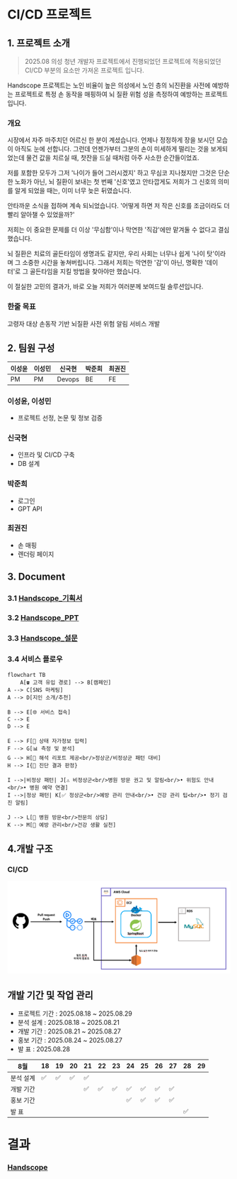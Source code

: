 # CI/CD 프로젝트

## 1. 프로젝트 소개
> 2025.08 의성 청년 개발자 프로젝트에서 진행되었던 프로젝트에 적용되었던 CI/CD 부분의 요소만 가져온 프로젝트 입니다.

Handscope 프로젝트는 노인 비율이 높은 의성에서 노인 층의 뇌진환을 사전에 예방하는 프로젝트로 
특정 손 동작을 매핑하여 뇌 질환 위험 성을 측정하여 예방하는 프로젝트 입니다.

### 개요
시장에서 자주 마주치던 어르신 한 분이 계셨습니다. 언제나 정정하게 장을 보시던 모습이 아직도 눈에 선합니다.
그런데 언젠가부터 그분의 손이 미세하게 떨리는 것을 보게되었는데 물건 값을 치르실 때, 찻잔을 드실 때처럼 아주 사소한 순간들이었죠.

저를 포함한 모두가 그저 '나이가 들어 그러시겠지' 하고 무심코 지나쳤지만 그것은 단순한 노화가 아닌, 뇌 질환이 보내는 첫 번째 '신호'였고 안타깝게도 저희가 그 신호의 의미를 알게 되었을 때는, 이미 너무 늦은 뒤였습니다.

안타까운 소식을 접하며 계속 되뇌었습니다.
'어떻게 하면 저 작은 신호를 조금이라도 더 빨리 알아챌 수 있었을까?'

저희는 이 중요한 문제를 더 이상 '무심함'이나 막연한 '직감'에만 맡겨둘 수 없다고 결심했습니다.

뇌 질환은 치료의 골든타임이 생명과도 같지만, 우리 사회는 너무나 쉽게 '나이 탓'이라며 그 소중한 시간을 놓쳐버립니다. 그래서 저희는 막연한 '감'이 아닌, 명확한 '데이터'로 그 골든타임을 지킬 방법을 찾아야만 했습니다.

이 절실한 고민의 결과가, 바로 오늘 저희가 여러분께 보여드릴 솔루션입니다.

### 한줄 목표
고령자 대상 손동작 기반 뇌질환 사전 위험 알림 서비스 개발


## 2. 팀원 구성
| 이성윤 | 이성민 | 신국현    | 박준희 | 최권진 |
|-----|-----|--------|-----|-----
| PM  | PM  | Devops | BE  | FE  |

### 이성윤, 이성민
- 프로젝트 선정, 논문 및 정보 검증

### 신국현
- 인프라 및 CI/CD 구축
- DB 설계

### 박준희
- 로그인 
- GPT API

### 최권진
- 손 매핑
- 렌더링 페이지

## 3. Document
### 3.1 [Handscope_기획서](./doc/핸드스코드_기획서.pdf)
### 3.2 [Handscope_PPT](./doc/핸드스코드_발표.pdf)
### 3.3 [Handscope_설문](https://form.naver.com/response/LWxRq8-sKbRRFq8SF-YfXw)
### 3.4 서비스 플로우
```mermaid
flowchart TB
    A[☎️ 고객 유입 경로] --> B[캠페인]
A --> C[SNS 마케팅]
A --> D[지인 소개/추천]

B --> E[🌐 서비스 접속]
C --> E
D --> E

E --> F[📝 상태 자가정보 입력]
F --> G[📊 측정 및 분석]
G --> H[📄 해석 리포트 제공<br/>정상군/비정상군 패턴 대비]
H --> I{🎯 진단 결과 판정}

I -->|비정상 패턴| J[⚠️ 비정상군<br/>병원 방문 권고 및 알림<br/>• 위험도 안내<br/>• 병원 예약 연결]
I -->|정상 패턴| K[✅ 정상군<br/>예방 관리 안내<br/>• 건강 관리 팁<br/>• 정기 검진 알림]

J --> L[🏥 병원 방문<br/>전문의 상담]
K --> M[🌱 예방 관리<br/>건강 생활 실천]
```


## 4.개발 구조
### CI/CD
![hadnscope_cicd](./doc/cicd구조.png)

## 개발 기간 및 작업 관리
- 프로젝트 기간 : 2025.08.18 ~ 2025.08.29
- 분석 설계 : 2025.08.18 ~ 2025.08.21
- 개발 기간 : 2025.08.21 ~ 2025.08.27
- 홍보 기간 : 2025.08.24 ~ 2025.08.27
- 발 표 : 2025.08.28 

| 8월    |18| 19 |20|21|22|23|24|25|26| 27 |28|29|
|-------|-|----|-|-|-|-|-|-|-|----|-|-|
| 분석 설계 | ✅| ✅  |✅|✅|
| 개발 기간 ||    ||✅|✅|✅|✅|✅|✅| ✅  |
| 홍보 기간 |||||||✅|✅|✅| ✅  |
| 발 표 ||||||||||    |✅|


# 결과
### [Handscope](https://www.handscope.kr/)


























